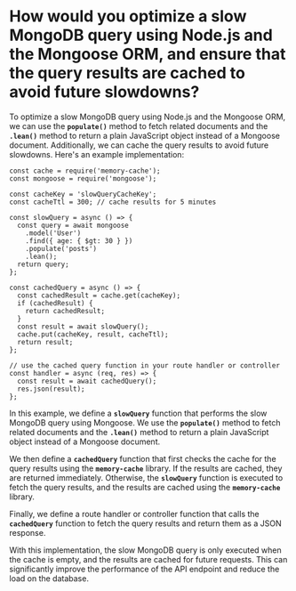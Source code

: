 # How would you optimize a slow MongoDB query using Node.js and the Mongoose ORM, and ensure that the query results are cached to avoid future slowdowns?

To optimize a slow MongoDB query using Node.js and the Mongoose ORM, we can use the **`populate()`** method to fetch related documents and the **`.lean()`** method to return a plain JavaScript object instead of a Mongoose document. Additionally, we can cache the query results to avoid future slowdowns. Here's an example implementation:

```tsx
const cache = require('memory-cache');
const mongoose = require('mongoose');

const cacheKey = 'slowQueryCacheKey';
const cacheTtl = 300; // cache results for 5 minutes

const slowQuery = async () => {
  const query = await mongoose
    .model('User')
    .find({ age: { $gt: 30 } })
    .populate('posts')
    .lean();
  return query;
};

const cachedQuery = async () => {
  const cachedResult = cache.get(cacheKey);
  if (cachedResult) {
    return cachedResult;
  }
  const result = await slowQuery();
  cache.put(cacheKey, result, cacheTtl);
  return result;
};

// use the cached query function in your route handler or controller
const handler = async (req, res) => {
  const result = await cachedQuery();
  res.json(result);
};
```

In this example, we define a **`slowQuery`** function that performs the slow MongoDB query using Mongoose. We use the **`populate()`** method to fetch related documents and the **`.lean()`** method to return a plain JavaScript object instead of a Mongoose document.

We then define a **`cachedQuery`** function that first checks the cache for the query results using the **`memory-cache`** library. If the results are cached, they are returned immediately. Otherwise, the **`slowQuery`** function is executed to fetch the query results, and the results are cached using the **`memory-cache`** library.

Finally, we define a route handler or controller function that calls the **`cachedQuery`** function to fetch the query results and return them as a JSON response.

With this implementation, the slow MongoDB query is only executed when the cache is empty, and the results are cached for future requests. This can significantly improve the performance of the API endpoint and reduce the load on the database.

